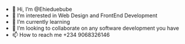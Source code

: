 - 👋 Hi, I’m @Ehieduebube
- 👀 I’m interested in Web Design and FrontEnd Development
- 🌱 I’m currently learning 
- 💞️ I’m looking to collaborate on any software development you have
- 📫 How to reach me +234 9068326146

<!---
Ehieduebube/Ehieduebube is a ✨ special ✨ repository because its `README.md` (this file) appears on your GitHub profile.
You can click the Preview link to take a look at your changes.
--->
